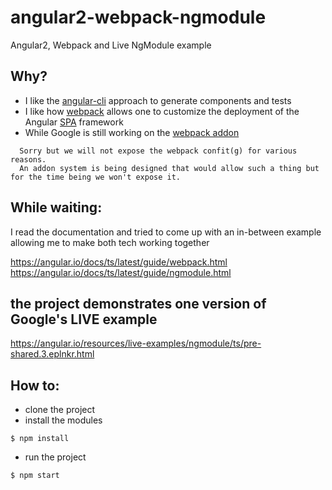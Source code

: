 # angular2-webpack-ngmodule
Angular2, Webpack and Live NgModule example

## Why?
* I like the [angular-cli](https://cli.angular.io/) approach to generate components and tests  
* I like how [webpack](webpack.github.io) allows one to customize the deployment of the Angular [SPA](https://en.wikipedia.org/wiki/Single-page_application) framework
* While Google is still working on the [webpack addon](https://github.com/angular/angular-cli/issues/1656#issuecomment-239366723)  
```
  Sorry but we will not expose the webpack confit(g) for various reasons. 
  An addon system is being designed that would allow such a thing but for the time being we won't expose it.
```

## While waiting:  

I read the documentation and tried to come up with an in-between example allowing me to make both tech working together

https://angular.io/docs/ts/latest/guide/webpack.html
https://angular.io/docs/ts/latest/guide/ngmodule.html

## the project demonstrates one version of Google's LIVE example

https://angular.io/resources/live-examples/ngmodule/ts/pre-shared.3.eplnkr.html

## How to:

* clone the project
* install the modules
```
$ npm install
```
* run the project
```
$ npm start
```
